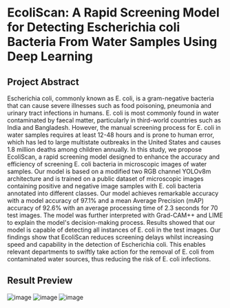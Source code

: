 # EcoliScan: A Rapid Screening Model for Detecting Escherichia coli Bacteria From Water Samples Using Deep Learning

## Project Abstract

Escherichia coli, commonly known as E. coli, is a gram-negative bacteria that can cause severe illnesses such as food poisoning, pneumonia and urinary tract infections in humans. E. coli is most commonly found in water contaminated by faecal matter, particularly in third-world countries such as India and Bangladesh. However, the manual screening process for E. coli in water samples requires at least 12-48 hours and is prone to human error, which has led to large multistate outbreaks in the United States and causes 1.8 million deaths among children annually. In this study, we propose EcoliScan, a rapid screening model designed to enhance the accuracy and efficiency of screening E. coli bacteria in microscopic images of water samples. Our model is based on a modified two RGB channel YOLOv8m architecture and is trained on a public dataset of microscopic images containing positive and negative image samples with E. coli bacteria annotated into different classes. Our model achieves remarkable accuracy with a model accuracy of 97.1% and a mean Average Precision (mAP) accuracy of 92.6% with an average processing time of 2.3 seconds for 70 test images. The model was further interpreted with Grad-CAM++ and LIME to explain the model's decision-making process. Results showed that our model is capable of detecting all instances of E. coli in the test images. Our findings show that EcoliScan reduces screening delays whilst increasing speed and capability in the detection of Escherichia coli. This enables relevant departments to swiftly take action for the removal of E. coli from contaminated water sources, thus reducing the risk of E. coli infections.

## Result Preview

![image](https://github.com/Ehdunhackme/EcoliScan/assets/75579286/5fdfb80b-149b-454b-b417-a2d73c84283a) ![image](https://github.com/Ehdunhackme/EcoliScan/assets/75579286/bf9c9aa4-c0a0-4274-9031-06c8bdd385f4) ![image](https://github.com/Ehdunhackme/EcoliScan/assets/75579286/5a7f66cd-b9bb-41e7-988d-a20753455c95)


